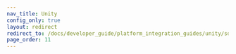 ```yaml
---
nav_title: Unity
config_only: true
layout: redirect
redirect_to: /docs/developer_guide/platform_integration_guides/unity/sdk_integration/android/
page_order: 11
---
```

